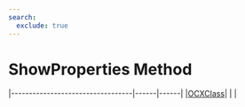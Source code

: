 ```yaml
---
search:
  exclude: true
---
```


<h1 class="heading"><span class="name">ShowProperties Method</span></h1>

|----------------------------------|------|------|
|[OCXClass](../objects/ocxclass.md)|&nbsp;|&nbsp;|
